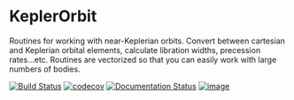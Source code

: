 # KeplerOrbit

Routines for working with near-Keplerian orbits. Convert between cartesian and Keplerian
orbital elements, calculate libration widths, precession rates...etc. Routines are vectorized
so that you can easily work with large numbers of bodies.

[![Build Status](https://travis-ci.com/spencerw/KeplerOrbit.svg?branch=master)](https://travis-ci.com/spencerw/KeplerOrbit)
[![codecov](https://codecov.io/gh/spencerw/KeplerOrbit/branch/master/graph/badge.svg)](https://codecov.io/gh/spencerw/KeplerOrbit)
[![Documentation Status](https://readthedocs.org/projects/keplerorbit/badge/?version=latest)](https://keplerorbit.readthedocs.io/en/latest/?badge=latest)
[![image](http://img.shields.io/badge/license-MIT-brightgreen.svg)](https://github.com/jobovy/exampy/blob/master/LICENSE)